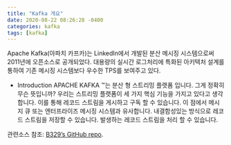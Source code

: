 ```yaml
---
title: "Kafka 개요"
date: 2020-08-22 08:26:28 -0400
categories: kafka
tags: [kafka]
---
```


Apache Kafka(아파치 카프카)는 LinkedIn에서 개발된 분산 메시징 시스템으로써 2011년에 오픈소스로 공개되었다.
대용량의 실시간 로그처리에 특화된 아키텍처 설계를 통하여 기존 메시징 시스템보다 우수한 TPS를 보여주고 있다.

* Introduction
APACHE KAFKA ™는 분산 형 스트리밍 플랫폼 입니다. 그게 정확히 무슨 뜻입니까?
우리는 스트리밍 플랫폼이 세 가지 핵심 기능을 가지고 있다고 생각합니다.
이를 통해 레코드 스트림을 게시하고 구독 할 수 있습니다. 이 점에서 메시지 큐 또는 엔터프라이즈 메시징 시스템과 유사합니다.
내결함성있는 방식으로 레코드 스트림을 저장할 수 있습니다.
발생하는 레코드 스트림을 처리 할 수 있습니다.

관련소스 참조: [B329’s GitHub repo][jekyll-gh].

[jekyll-docs]: https://jekyllrb.com/docs/home
[jekyll-gh]:   https://github.com/b329/springboot2.git
[jekyll-talk]: https://talk.jekyllrb.com/
